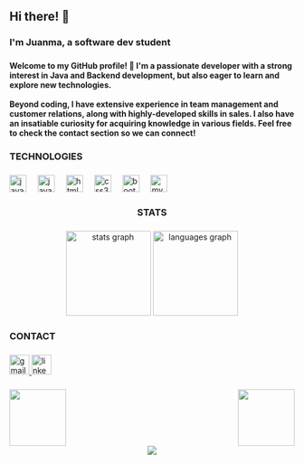 <h2 align="left">Hi there! 👋</h2>

###

<h3 align="left">I'm Juanma, a software dev student</h3>

###

<h4 align="left">Welcome to my GitHub profile! 🚀 I'm a passionate developer with a strong interest in Java and Backend development, but also eager to learn and explore new technologies.<br><br>Beyond coding, I have extensive experience in team management and customer relations, along with highly-developed skills in sales. I also have an insatiable curiosity for acquiring knowledge in various fields. Feel free to check the contact section so we can connect!</h4>

###

<h3 align="left">TECHNOLOGIES</h3>

###

<div align="left">
  <img src="https://cdn.jsdelivr.net/gh/devicons/devicon/icons/java/java-original.svg" height="30" alt="java logo"  />
  <img width="12" />
  <img src="https://cdn.jsdelivr.net/gh/devicons/devicon/icons/javascript/javascript-original.svg" height="30" alt="javascript logo"  />
  <img width="12" />
  <img src="https://cdn.jsdelivr.net/gh/devicons/devicon/icons/html5/html5-original.svg" height="30" alt="html5 logo"  />
  <img width="12" />
  <img src="https://cdn.jsdelivr.net/gh/devicons/devicon/icons/css3/css3-original.svg" height="30" alt="css3 logo"  />
  <img width="12" />
  <img src="https://cdn.jsdelivr.net/gh/devicons/devicon/icons/bootstrap/bootstrap-original.svg" height="30" alt="bootstrap logo"  />
  <img width="12" />
  <img src="https://cdn.jsdelivr.net/gh/devicons/devicon/icons/mysql/mysql-original.svg" height="30" alt="mysql logo"  />
</div>

###

<h3 align="center">STATS</h3>

###

<div align="center">
  <img src="https://github-readme-stats.vercel.app/api?username=Zugarramurdi&hide_title=false&hide_rank=false&show_icons=true&include_all_commits=true&count_private=true&disable_animations=false&theme=github_dark&locale=en&hide_border=false" height="150" alt="stats graph"  />
  <img src="https://github-readme-stats.vercel.app/api/top-langs?username=Zugarramurdi&locale=en&hide_title=false&layout=compact&card_width=320&langs_count=5&theme=github_dark&hide_border=false" height="150" alt="languages graph"  />
</div>

###

<h3 align="left">CONTACT</h3>

###

<div align="left">
  <a href="https://mail.google.com/mail/u/0/?pli=1#inbox?compose=CllgCJZWxZQRDGTkwLZdkZlFSSGFWLnRSsFpHnWlZNQnbTZFqtFFFqxpzGwWMlBZgzwhMRqcHRg" target="_blank">
    <img src="https://img.shields.io/static/v1?message=Gmail&logo=gmail&label=&color=D14836&logoColor=white&labelColor=&style=for-the-badge" height="35" alt="gmail logo"  />
  </a>
  <a href="https://www.linkedin.com/in/juanma-segura-canales/" target="_blank">
    <img src="https://img.shields.io/static/v1?message=LinkedIn&logo=linkedin&label=&color=0077B5&logoColor=white&labelColor=&style=for-the-badge" height="35" alt="linkedin logo"  />
  </a>
</div>

###

<img align="right" height="100" src="https://user-images.githubusercontent.com/74038190/212257468-1e9a91f1-b626-4baa-b15d-5c385dfa7ed2.gif"  />

###

<img align="left" height="100" src="https://github-production-user-asset-6210df.s3.amazonaws.com/74038190/238200437-de038172-e903-4951-926c-755878deb0b4.gif?X-Amz-Algorithm=AWS4-HMAC-SHA256&X-Amz-Credential=AKIAVCODYLSA53PQK4ZA%2F20250502%2Fus-east-1%2Fs3%2Faws4_request&X-Amz-Date=20250502T001941Z&X-Amz-Expires=300&X-Amz-Signature=8a954510aaf0d37a4bb4dff8188fde31580737d7991cec2ace485b64abfa6ea3&X-Amz-SignedHeaders=host"  />

###

<br clear="both">

<div align="center">
  <img src="https://profile-counter.glitch.me/Zugarramurdi/count.svg?"  />
</div>

###
